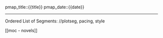 pmap_title::{{title}}
pmap_date::{{date}}

************************************
Ordered List of Segments:
//plotseg,      pacing,      style


[[moc - novels]]